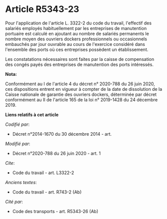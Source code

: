 # Article R5343-23

Pour l'application de l'article L. 3322-2 du code du travail, l'effectif des salariés employés habituellement par les
entreprises de manutention portuaire est calculé en ajoutant au nombre de salariés permanents le nombre moyen des ouvriers
dockers professionnels ou occasionnels embauchés par jour ouvrable au cours de l'exercice considéré dans l'ensemble des ports
où ces entreprises possèdent un établissement.

Les constatations nécessaires sont faites par la caisse de compensation des congés payés des entreprises de manutention des
ports intéressés.

**Nota:**

Conformément au I de l'article 4 du décret n° 2020-788 du 26 juin 2020, ces dispositions entrent en vigueur à compter de la
date de dissolution de la Caisse nationale de garantie des ouvriers dockers, déterminée par décret conformément au II de
l'article 165 de la loi n° 2019-1428 du 24 décembre 2019.

**Liens relatifs à cet article**

_Codifié par_:

  - Décret n°2014-1670 du 30 décembre 2014 - art.

_Modifié par_:

  - Décret n°2020-788 du 26 juin 2020 - art. 1

_Cite_:

  - Code du travail - art. L3322-2

_Anciens textes_:

  - Code du travail - art. R743-2 (Ab)

_Cité par_:

  - Code des transports - art. R5343-26 (Ab)
